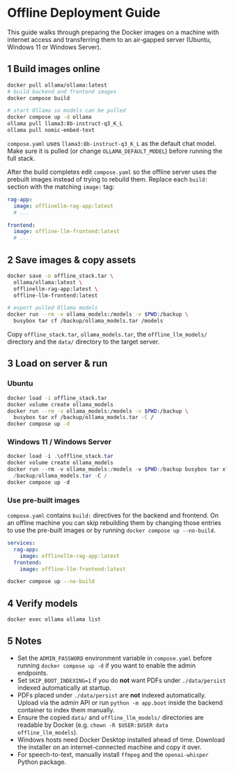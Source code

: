 # Offline Deployment Guide

This guide walks through preparing the Docker images on a machine with internet access and transferring them to an air‑gapped server (Ubuntu, Windows 11 or Windows Server).

## 1 Build images online

```bash
docker pull ollama/ollama:latest
# build backend and frontend images
docker compose build

# start Ollama so models can be pulled
docker compose up -d ollama
ollama pull llama3:8b-instruct-q3_K_L
ollama pull nomic-embed-text
```

`compose.yaml` uses `llama3:8b-instruct-q3_K_L` as the default chat model. Make
sure it is pulled (or change `OLLAMA_DEFAULT_MODEL`) before running the full
stack.

After the build completes edit `compose.yaml` so the offline server uses the
prebuilt images instead of trying to rebuild them. Replace each `build:` section
with the matching `image:` tag:

```yaml
rag-app:
  image: offlinellm-rag-app:latest
  # ...

frontend:
  image: offline-llm-frontend:latest
  # ...
```

## 2 Save images & copy assets

```bash
docker save -o offline_stack.tar \
  ollama/ollama:latest \
  offlinellm-rag-app:latest \
  offline-llm-frontend:latest

# export pulled Ollama models
docker run --rm -v ollama_models:/models -v $PWD:/backup \
  busybox tar cf /backup/ollama_models.tar /models
```
Copy `offline_stack.tar`, `ollama_models.tar`, the `offline_llm_models/` directory and the `data/` directory to the target server.

## 3 Load on server & run

### Ubuntu

```bash
docker load -i offline_stack.tar
docker volume create ollama_models
docker run --rm -v ollama_models:/models -v $PWD:/backup \
  busybox tar xf /backup/ollama_models.tar -C /
docker compose up -d
```

### Windows 11 / Windows Server

```powershell
docker load -i .\offline_stack.tar
docker volume create ollama_models
docker run --rm -v ollama_models:/models -v $PWD:/backup busybox tar xf \
  /backup/ollama_models.tar -C /
docker compose up -d
```

### Use pre-built images

`compose.yaml` contains `build:` directives for the backend and frontend. On an offline machine you can skip rebuilding them by changing those entries to use the pre-built images or by running `docker compose up --no-build`.

```yaml
services:
  rag-app:
    image: offlinellm-rag-app:latest
  frontend:
    image: offline-llm-frontend:latest
```

```bash
docker compose up --no-build
```

## 4 Verify models

```bash
docker exec ollama ollama list
```

## 5 Notes

- Set the `ADMIN_PASSWORD` environment variable in `compose.yaml` before
  running `docker compose up -d` if you want to enable the admin endpoints.
- Set `SKIP_BOOT_INDEXING=1` if you do **not** want PDFs under `./data/persist`
  indexed automatically at startup.
- PDFs placed under `./data/persist` are **not** indexed automatically.
  Upload via the admin API or run `python -m app.boot` inside the backend
  container to index them manually.
- Ensure the copied `data/` and `offline_llm_models/` directories are
  readable by Docker (e.g. `chown -R $USER:$USER data offline_llm_models`).
- Windows hosts need Docker Desktop installed ahead of time. Download the
  installer on an internet-connected machine and copy it over.
- For speech-to-text, manually install `ffmpeg` and the `openai-whisper`
  Python package.
